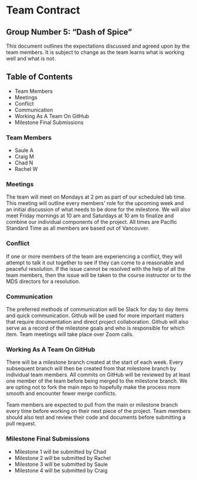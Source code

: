 Team Contract
================

## Group Number 5: “Dash of Spice”

This document outlines the expectations discussed and agreed upon by the team members. It is subject to change as the team learns what is working well and what is not.

## Table of Contents

 - Team Members
 - Meetings
 - Conflict
 - Communication
 - Working As A Team On GitHub
 - Milestone Final Submissions

### Team Members
- Saule A
- Craig M
- Chad N
- Rachel W


### Meetings

The team will meet on Mondays at 2 pm as part of our scheduled lab time. This meeting will outline every members' role for the upcoming week and an initial discussion of what needs to be done for the milestone. We will also meet Friday mornings at 10 am and Saturdays at 10 am to finalize and combine our individual components of the project. All times are Pacific Standard Time as all members are based out of Vancouver.

### Conflict

If one or more members of the team are experiencing a conflict, they will attempt to talk it out together to see if they can come to a reasonable and peaceful resolution. If the issue cannot be resolved with the help of all the team members, then the issue will be taken to the course instructor or to the MDS directors for a resolution.


### Communication

The preferred methods of communication will be Slack for day to day items and quick communication. Github will be used for more important matters that require documentation and direct project collaboration. Github will also serve as a record of the milestone goals and who is responsible for which item. Team meetings will take place over Zoom calls.

### Working As A Team On GitHub

There will be a milestone branch created at the start of each week. Every subsequent branch will then be created from that milestone branch by individual team members. All commits on GitHub will be reviewed by at least one member of the team before being merged to the milestone branch. We are opting not to fork the main repo to hopefully make the process more smooth and encounter fewer merge conflicts.

Team members are expected to pull from the main or milestone branch every time before working on their next piece of the project. Team members should also test and review their code and documents before submitting a pull request.

### Milestone Final Submissions

- Milestone 1 will be submitted by Chad
- Milestone 2 will be submitted by Rachel
- Milestone 3 will be submitted by Saule
- Milestone 4 will be submitted by Craig